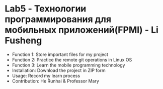 # Lab5 - Технологии программирования для мобильных приложений(FPMI) - Li Fusheng
- Function 1: Store important files for my project
- Function 2: Practice the remote git operations in Linux OS
- Function 3: Learn the mobile programming technology
- Installation: Download the project in ZIP form
- Usage: Record my learn process 
- Contribution: He Runhai & Professor Mary

